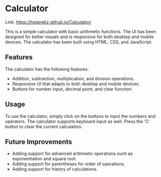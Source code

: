 # Calculator
Link: https://hstanekz.github.io/Calculator/

This is a simple calculator with basic arithmetic functions. The UI has been designed for better visuals and is responsive for both desktop and mobile devices. The calculator has been built using HTML, CSS, and JavaScript.

## Features

The calculator has the following features:

- Addition, subtraction, multiplication, and division operations.
- Responsive UI that adapts to both desktop and mobile devices.
- Buttons for number input, decimal point, and clear function.

## Usage

To use the calculator, simply click on the buttons to input the numbers and operators. The calculator supports keyboard input as well. Press the 'C' button to clear the current calculation.

## Future Improvements

- Adding support for advanced arithmetic operations such as exponentiation and square root.
- Adding support for parentheses for order of operations.
- Adding support for history of calculations.

